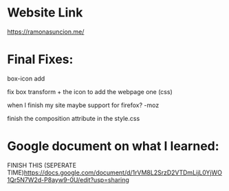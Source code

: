 
# Website Link 

https://ramonasuncion.me/


# Final Fixes: 

box-icon add

fix box transform + the icon to add the webpage one (css)

when I finish my site maybe support for firefox? -moz

finish the composition attribute in the style.css


# Google document on what I learned:

FINISH THIS (SEPERATE TIME)https://docs.google.com/document/d/1rVM8L2SrzD2VTDmLijL0YjWO1Qr5N7W2d-P8ayw9-0U/edit?usp=sharing
